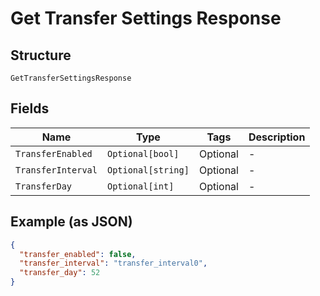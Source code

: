 
# Get Transfer Settings Response

## Structure

`GetTransferSettingsResponse`

## Fields

| Name | Type | Tags | Description |
|  --- | --- | --- | --- |
| `TransferEnabled` | `Optional[bool]` | Optional | - |
| `TransferInterval` | `Optional[string]` | Optional | - |
| `TransferDay` | `Optional[int]` | Optional | - |

## Example (as JSON)

```json
{
  "transfer_enabled": false,
  "transfer_interval": "transfer_interval0",
  "transfer_day": 52
}
```

